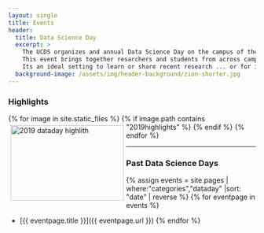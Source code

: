 ```yaml
---
layout: single
title: Events
header:
  title: Data Science Day
  excerpt: >
    The UCDS organizes and annual Data Science Day on the campus of the University of Utah.
    This event brings together resarchers and students from across campus and the community, and local industry.
    Its an ideal setting to learn or share recent research ... or for industry to recruit our most enganged students.
  background-image: /assets/img/header-background/zion-shorter.jpg
---
```


### Highlights
<style>
div.gallery {
  margin: 5px;
  float: left;
  width: 230px;
  height: 153px;
}
</style>
<div>
{% for image in site.static_files %}
  {% if image.path contains "2019highlights" %}
  <div class="gallery">
  <img src="{{ image.path }}" alt="2019 dataday highlith" width="100%" />
  </div>
  {% endif %}
{% endfor %}
</div>

---

### Past Data Science Days
{% assign events = site.pages | where:"categories","dataday" |sort: "date" | reverse %}
{% for eventpage in events %}
* [{{ eventpage.title }}]({{ eventpage.url }})
{% endfor %}
